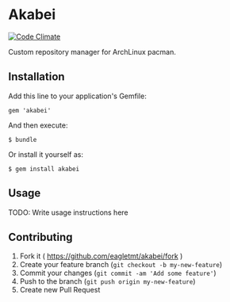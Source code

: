 # Akabei
[![Code Climate](https://codeclimate.com/github/eagletmt/akabei.png)](https://codeclimate.com/github/eagletmt/akabei)

Custom repository manager for ArchLinux pacman.

## Installation

Add this line to your application's Gemfile:

    gem 'akabei'

And then execute:

    $ bundle

Or install it yourself as:

    $ gem install akabei

## Usage

TODO: Write usage instructions here

## Contributing

1. Fork it ( https://github.com/eagletmt/akabei/fork )
2. Create your feature branch (`git checkout -b my-new-feature`)
3. Commit your changes (`git commit -am 'Add some feature'`)
4. Push to the branch (`git push origin my-new-feature`)
5. Create new Pull Request
